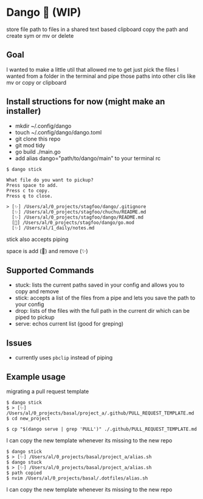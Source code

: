 # Dango 🍡 (WIP)

store file path to files in a shared text based clipboard
copy the path and create sym or mv or delete

## Goal

I wanted to make a little util that allowed me to get just pick the files I wanted from a folder in the terminal and pipe those paths into other clis like mv or copy or clipboard

## Install structions for now (might make an installer)


- mkdir ~/.config/dango
- touch ~/.config/dango/dango.toml
- git clone this repo
- git mod tidy
- go build ./main.go
- add alias dango="path/to/dango/main" to your terminal rc


```
$ dango stick

What file do you want to pickup?
Press space to add.
Press c to copy.
Press q to close.

> [✨] /Users/al/0_projects/stagfoo/dango/.gitignore
  [✨] /Users/al/0_projects/stagfoo/chuchu/README.md
  [✨] /Users/al/0_projects/stagfoo/dango/README.md
  [🍡] /Users/al/0_projects/stagfoo/dango/go.mod
  [✨] /Users/al/1_daily/notes.md

```
stick also accepts piping

space is add (🍡) and remove (✨)

## Supported Commands

- stuck: lists the current paths saved in your config and allows you to copy and remove
- stick: accepts a list of the files from a pipe and lets you save the path to your config
- drop: lists of the files with the full path in the current dir which can be piped to pickup
- serve: echos current list (good for greping)


## Issues
- currently uses `pbclip` instead of piping


## Example usage

migrating a pull request template

```
$ dango stick
$ > [✨] /Users/al/0_projects/basal/project_a/.github/PULL_REQUEST_TEMPLATE.md
$ cd new_project

$ cp "$(dango serve | grep 'PULL')" ./.github/PULL_REQUEST_TEMPLATE.md
```
I can copy the new template whenever its missing to the new repo

```
$ dango stick
$ > [✨] /Users/al/0_projects/basal/project_a/alias.sh
$ dango stuck
$ > [✨] /Users/al/0_projects/basal/project_a/alias.sh
$ path copied
$ nvim /Users/al/0_projects/basal/.dotfiles/alias.sh
```
I can copy the new template whenever its missing to the new repo
